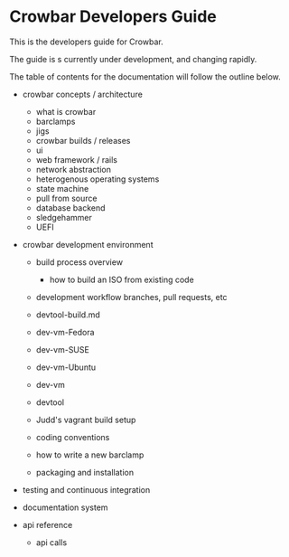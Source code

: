 Crowbar Developers Guide
========================

This is the developers guide for Crowbar.

The guide is s currently under development, and changing rapidly.

The table of contents for the documentation 
will follow the outline below.  

* crowbar concepts / architecture 
    * what is crowbar 
    * barclamps
    * jigs
    * crowbar builds / releases
    * ui 
    * web framework / rails 
    * network abstraction
    * heterogenous operating systems
    * state machine
    * pull from source 
    * database backend
    * sledgehammer
    * UEFI 

* crowbar development environment
    * build process overview
        * how to build an ISO from existing code

    * development workflow 
        branches, pull requests, etc
    * devtool-build.md 
    * dev-vm-Fedora
    * dev-vm-SUSE
    * dev-vm-Ubuntu
    * dev-vm
    * devtool
    * Judd's vagrant build setup
    * coding conventions 
    * how to write a new barclamp
    * packaging and installation

* testing and continuous integration

* documentation system
* api reference
    * api calls 
